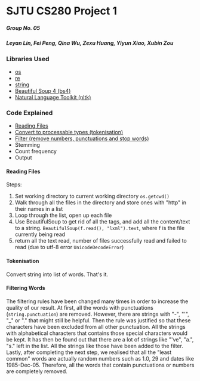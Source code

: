 # SJTU CS280 Project 1
##### Group No. 05
##### Leyan Lin, Fei Peng, Qina Wu, Zexu Huang, Yiyun Xiao, Xubin Zou

### Libraries Used
- [os](https://docs.python.org/3/library/os.html)
- [re](https://docs.python.org/3/library/re.html)
- [string](https://docs.python.org/3/library/string.html)
- [Beautiful Soup 4 (bs4)](https://beautiful-soup-4.readthedocs.io/en/latest/)
- [Natural Language Toolkit (nltk)](https://www.nltk.org/)

### Code Explained
- [Reading Files](#reading-files)
- [Convert to processable types (tokenisation)](#tokenisation)
- [Filter (remove numbers, punctuations and stop words)](#filtering-words)
- Stemming
- Count frequency
- Output

#### Reading Files
Steps:
1. Set working directory to current working directory `os.getcwd()`
2. Walk through all the files in the directory and store ones with "http" in their names in a list
3. Loop through the list, open up each file
4. Use BeautifulSoup to get rid of all the tags, and add all the content/text to a string. `BeautifulSoup(f.read(), "lxml").text`, where f is the file currently being read
5. return all the text read, number of files successfully read and failed to read (due to utf-8 error `UnicodeDecodeError`)

#### Tokenisation
Convert string into list of words. That's it.

#### Filtering Words
The filtering rules have been changed many times in order to increase the quality of our result. At first, all the words with punctuations (`string.punctuation`) are removed. However, there are strings with "-", "'", "\_" or "." that might still be helpful. Then the rule was justified so that these characters have been excluded from all other punctuation. All the strings with alphabetical characters that contains those special characters would be kept. It has then be found out that there are a lot of strings like "'ve", "a.", "s." left in the list. All the strings like those have been added to the filter. Lastly, after completing the next step, we realised that all the "least common" words are actually random numbers such as 1.0, 29 and dates like 1985-Dec-05. Therefore, all the words that contain punctuations or numbers are completely removed.

